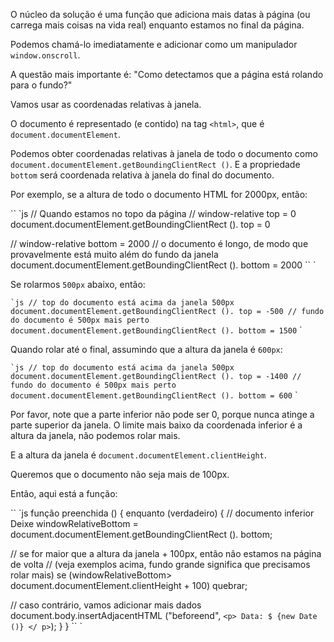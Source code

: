 O núcleo da solução é uma função que adiciona mais datas à página (ou carrega mais coisas na vida real) enquanto estamos no final da página.

Podemos chamá-lo imediatamente e adicionar como um manipulador `window.onscroll`.

A questão mais importante é: "Como detectamos que a página está rolando para o fundo?"

Vamos usar as coordenadas relativas à janela.

O documento é representado (e contido) na tag `<html>`, que é `document.documentElement`.

Podemos obter coordenadas relativas à janela de todo o documento como `document.documentElement.getBoundingClientRect ()`. E a propriedade `bottom` será coordenada relativa à janela do final do documento.

Por exemplo, se a altura de todo o documento HTML for 2000px, então:

`` `js
// Quando estamos no topo da página
// window-relative top = 0
document.documentElement.getBoundingClientRect (). top = 0

// window-relative bottom = 2000
// o documento é longo, de modo que provavelmente está muito além do fundo da janela
document.documentElement.getBoundingClientRect (). bottom = 2000
`` `

Se rolarmos `500px` abaixo, então:

`` `js
// top do documento está acima da janela 500px
document.documentElement.getBoundingClientRect (). top = -500
// fundo do documento é 500px mais perto
document.documentElement.getBoundingClientRect (). bottom = 1500
`` `

Quando rolar até o final, assumindo que a altura da janela é `600px`:


`` `js
// top do documento está acima da janela 500px
document.documentElement.getBoundingClientRect (). top = -1400
// fundo do documento é 500px mais perto
document.documentElement.getBoundingClientRect (). bottom = 600
`` `

Por favor, note que a parte inferior não pode ser 0, porque nunca atinge a parte superior da janela. O limite mais baixo da coordenada inferior é a altura da janela, não podemos rolar mais.

E a altura da janela é `document.documentElement.clientHeight`.

Queremos que o documento não seja mais de 100px.

Então, aqui está a função:

`` `js
função preenchida () {
enquanto (verdadeiro) {
// documento inferior
Deixe windowRelativeBottom = document.documentElement.getBoundingClientRect (). bottom;

// se for maior que a altura da janela + 100px, então não estamos na página de volta
// (veja exemplos acima, fundo grande significa que precisamos rolar mais)
se (windowRelativeBottom> document.documentElement.clientHeight + 100) quebrar;

// caso contrário, vamos adicionar mais dados
document.body.insertAdjacentHTML ("beforeend", `<p> Data: $ {new Date ()} </ p>`);
}
}
`` `
